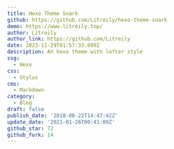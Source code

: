 ```yaml
---
title: Hexo Theme Snark
github: https://github.com/Litreily/hexo-theme-snark
demo: https://www.litreily.top/
author: Litreily
author_link: https://github.com/Litreily
date: 2023-11-29T01:57:33.609Z
description: An hexo theme with lofter style
ssg:
  - Hexo
css:
  - Stylus
cms:
  - Markdown
category:
  - Blog
draft: false
publish_date: '2018-08-22T14:47:42Z'
update_date: '2021-01-26T00:41:09Z'
github_star: 72
github_fork: 14
---
```

